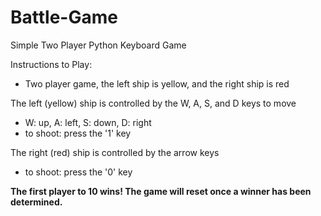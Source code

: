 # Battle-Game
Simple Two Player Python Keyboard Game

Instructions to Play:

- Two player game, the left ship is yellow, and the right ship is red

The left (yellow) ship is controlled by the W, A, S, and D keys to move
- W: up, A: left, S: down, D: right
- to shoot: press the '1' key

The right (red) ship is controlled by the arrow keys
- to shoot: press the '0' key

**The first player to 10 wins! The game will reset once a winner has been determined.** 
  
